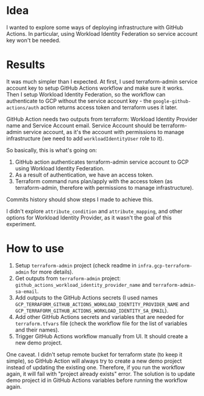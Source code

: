# Idea

I wanted to explore some ways of deploying infrastructure with GitHub Actions. In particular, using Workload Identity Federation so service account key won't be needed.

# Results

It was much simpler than I expected. At first, I used terraform-admin service account key to setup GitHub Actions workflow and make sure it works. Then I setup Workload Identity Federation, so the workflow can authenticate to GCP without the service account key - the `google-github-actions/auth` action returns access token and terraform uses it later.

GitHub Action needs two outputs from terraform: Workload Identity Provider name and Service Account email. Service Account should be terraform-admin service account, as it's the account with permissions to manage infrastructure (we need to add `workloadIdentityUser` role to it).

So basically, this is what's going on:

1. GitHub action authenticates terraform-admin service account to GCP using Workload Identity Federation.
2. As a result of authentication, we have an access token.
3. Terraform command runs plan/apply with the access token (as terraform-admin, therefore with permissions to manage infrastructure).

Commits history should show steps I made to achieve this.

I didn't explore `attribute_condition` and `attribute_mapping`, and other options for Workload Identity Provider, as it wasn't the goal of this experiment.

# How to use

1. Setup `terraform-admin` project (check readme in `infra.gcp-terraform-admin` for more details).
2. Get outputs from `terraform-admin` project: `github_actions_workload_identity_provider_name` and `terraform-admin-sa-email`.
3. Add outputs to the GitHub Actions secrets (I used names `GCP_TERRAFORM_GITHUB_ACTIONS_WORKLOAD_IDENTITY_PROVIDER_NAME` and `GCP_TERRAFORM_GITHUB_ACTIONS_WORKLOAD_IDENTITY_SA_EMAIL`).
4. Add other GitHub Actions secrets and variables that are needed for `terraform.tfvars` file (check the workflow file for the list of variables and their names).
5. Trigger GitHub Actions workflow manually from UI. It should create a new demo project.

One caveat. I didn't setup remote bucket for terraform state (to keep it simple), so GitHub Action will always try to create a new demo project instead of updating the existing one. Therefore, if you run the workflow again, it will fail with "project already exists" error. The solution is to update demo project id in GitHub Actions variables before running the workflow again.
